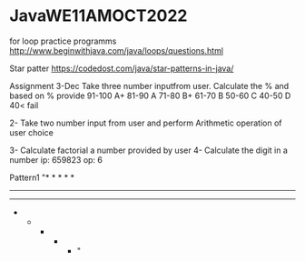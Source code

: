 # JavaWE11AMOCT2022

for loop practice programms http://www.beginwithjava.com/java/loops/questions.html

Star patter https://codedost.com/java/star-patterns-in-java/

Assignment 3-Dec
 Take three number inputfrom user. Calculate the % and based on % provide 
 91-100  A+
 81-90 A
 71-80 B+
 61-70 B
 50-60 C
 40-50 D
 40<   fail
 
  2- Take two number input from user and perform 
  Arithmetic operation of user choice
  
  3- Calculate factorial a number provided by user
  4- Calculate the digit in a number 
  ip: 659823
  op: 6
  
Pattern1
"* * * * *
* * * * * 
* * * * * 
* * * * * "
